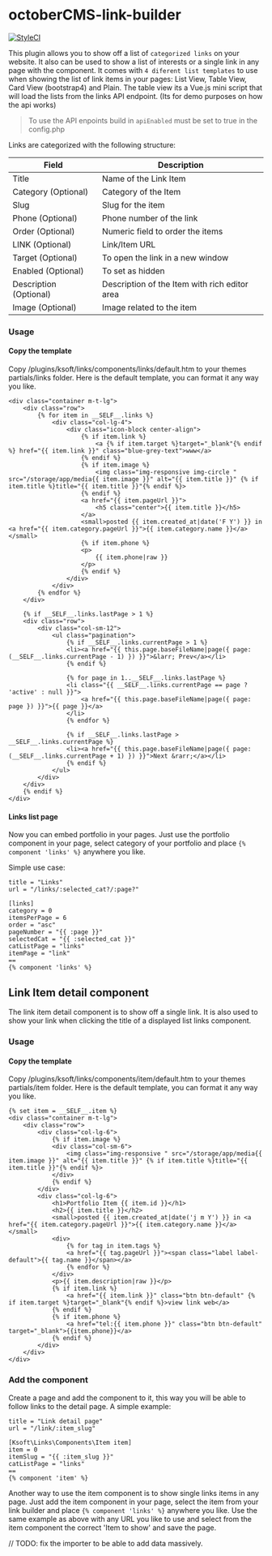 # octoberCMS-link-builder

[![StyleCI](https://styleci.io/repos/99113402/shield?branch=master)](https://styleci.io/repos/99113402)

This plugin allows you to show off a list of `categorized links` on your website. It also can be used to show a list of interests or a single link in any page with the component.
It comes with `4 diferent list templates` to use when showing the list of link items in your pages: List View, Table View, Card View (bootstrap4) and Plain.
The table view its a Vue.js mini script that will load the lists from the links API endpoint. (Its for demo purposes on how the api works)

> To use the API enpoints build in `apiEnabled` must be set to true in the config.php

Links are categorized with the following structure:

**Field**               | **Description**
------------------------|--------------------
Title                   | Name of the Link Item
Category (Optional)     | Category of the Item
Slug                    | Slug for the item
Phone (Optional)        | Phone number of the link
Order (Optional)        | Numeric field to order the items
LINK (Optional)         | Link/Item URL
Target (Optional)       | To open the link in a new window
Enabled (Optional)      | To set as hidden
Description (Optional)  | Description of the Item with rich editor area
Image (Optional)        | Image related to the item


### Usage
#### Copy the template
Copy /plugins/ksoft/links/components/links/default.htm to your themes partials/links folder. Here is the default template, you can format it any way you like.
~~~
<div class="container m-t-lg">
    <div class="row">
        {% for item in __SELF__.links %}
            <div class="col-lg-4">
                <div class="icon-block center-align">
                    {% if item.link %}
                        <a {% if item.target %}target="_blank"{% endif %} href="{{ item.link }}" class="blue-grey-text">www</a>
                    {% endif %}
                    {% if item.image %}
                        <img class="img-responsive img-circle " src="/storage/app/media{{ item.image }}" alt="{{ item.title }}" {% if item.title %}title="{{ item.title }}"{% endif %}>
                    {% endif %}
                    <a href="{{ item.pageUrl }}">
                        <h5 class="center">{{ item.title }}</h5>
                    </a>
                    <small>posted {{ item.created_at|date('F Y') }} in <a href="{{ item.category.pageUrl }}">{{ item.category.name }}</a></small>
                    {% if item.phone %}
                    <p>
                        {{ item.phone|raw }}
                    </p>
                    {% endif %}
                </div>
            </div>
        {% endfor %}
    </div>

    {% if __SELF__.links.lastPage > 1 %}
    <div class="row">
        <div class="col-sm-12">
            <ul class="pagination">
                {% if __SELF__.links.currentPage > 1 %}
                <li><a href="{{ this.page.baseFileName|page({ page: (__SELF__.links.currentPage - 1) }) }}">&larr; Prev</a></li>
                {% endif %}

                {% for page in 1..__SELF__.links.lastPage %}
                <li class="{{ __SELF__.links.currentPage == page ? 'active' : null }}">
                    <a href="{{ this.page.baseFileName|page({ page: page }) }}">{{ page }}</a>
                </li>
                {% endfor %}

                {% if __SELF__.links.lastPage > __SELF__.links.currentPage %}
                <li><a href="{{ this.page.baseFileName|page({ page: (__SELF__.links.currentPage + 1) }) }}">Next &rarr;</a></li>
                {% endif %}
            </ul>
        </div>
    </div>
    {% endif %}
</div>
~~~

#### Links list page
Now you can embed portfolio in your pages. Just use the portfolio component in your page, select category of your portfolio and place `{% component 'links' %}` anywhere you like.

Simple use case:
~~~
title = "Links"
url = "/links/:selected_cat?/:page?"

[links]
category = 0
itemsPerPage = 6
order = "asc"
pageNumber = "{{ :page }}"
selectedCat = "{{ :selected_cat }}"
catListPage = "links"
itemPage = "link"
==
{% component 'links' %}
~~~




## Link Item detail component
The link item detail component is to show off a single link.
It is also used to show your link when clicking the title of a displayed list links component.

### Usage
#### Copy the template
Copy /plugins/ksoft/links/components/item/default.htm to your themes partials/item folder. Here is the default template, you can format it any way you like.
~~~
{% set item = __SELF__.item %}
<div class="container m-t-lg">
    <div class="row">
        <div class="col-lg-6">
            {% if item.image %}
            <div class="col-sm-6">
                <img class="img-responsive " src="/storage/app/media{{ item.image }}" alt="{{ item.title }}" {% if item.title %}title="{{ item.title }}"{% endif %}>
            </div>
            {% endif %}
        </div>
        <div class="col-lg-6">
            <h1>Portfolio Item {{ item.id }}</h1>
            <h2>{{ item.title }}</h2>
            <small>posted {{ item.created_at|date('j m Y') }} in <a href="{{ item.category.pageUrl }}">{{ item.category.name }}</a></small>
            <div>
                {% for tag in item.tags %}
                <a href="{{ tag.pageUrl }}"><span class="label label-default">{{ tag.name }}</span></a>
                {% endfor %}
            </div>
            <p>{{ item.description|raw }}</p>
            {% if item.link %}
                <a href="{{ item.link }}" class="btn btn-default" {% if item.target %}target="_blank"{% endif %}>view link web</a>
            {% endif %}
            {% if item.phone %}
                <a href="tel:{{ item.phone }}" class="btn btn-default" target="_blank">{{item.phone}}</a>
            {% endif %}
        </div>
    </div>
</div>
~~~

### Add the component
Create a page and add the component to it, this way you will be able to follow links to the detail page.
A simple example:
~~~
title = "Link detail page"
url = "/link/:item_slug"

[Ksoft\Links\Components\Item item]
item = 0
itemSlug = "{{ :item_slug }}"
catListPage = "links"
==
{% component 'item' %}
~~~

Another way to use the item component is to show single links items in any page. Just add the item component in your page, select the item from your link builder and place `{% component 'links' %}` anywhere you like.
Use the same example as above with any URL you like to use and select from the item component the correct 'Item to show' and save the page.

// TODO: fix the importer to be able to add data massively.
